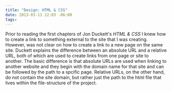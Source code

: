 ```yaml
---
title: "Design: HTML & CSS"
date: 2013-03-11 22:03 -06:00
tags:
---
```


Prior to reading the first chapters of Jon Duckett's *HTML & CSS* I knew how to create a link to something external to the site that I was creating.  However, was not clear on how to create a link to a new page on the same site.  Duckett explains the difference between an absolute URL and a relative URL, both of which are used to create links from one page or site to another.  The basic difference is that absolute URLs are used when linking to another website and they begin with the domain name for that site and can be followed by the path to a spcific page.  Relative URLs, on the other hand, do not contain the site domain, but rather just the path to the html file that lives within the file-structure of the project.


